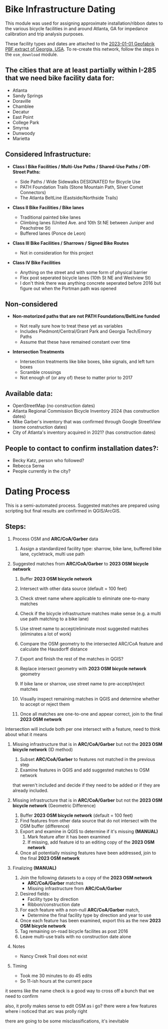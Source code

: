 # Bike Infrastructure Dating
This module was used for assigning approximate installation/ribbon dates to the various bicycle facilities in and around Atlanta, GA for impedance calibration and trip analysis purposes.

These facility types and dates are attached to the [2023-01-01 Geofabrik PBF extract of Georgia, USA](https://download.geofabrik.de/north-america/us/georgia-230101.osm.pbf). To re-create this network, follow the steps in the `osm_download` module.

## The cities that are at least partially within I-285 that we need bike facility data for:
- Atlanta
- Sandy Springs
- Doraville
- Chamblee
- Decatur
- East Point
- College Park
- Smyrna
- Dunwoody
- Marietta

## Considered Infrastructure:
- **Class I Bike Facilities / Multi-Use Paths / Shared-Use Paths / Off-Street Paths:**
    - Side Paths / Wide Sidewalks DESIGNATED for Bicycle Use
    - PATH Foundation Trails (Stone Mountain Path, Silver Comet Connectors)
    - The Atlanta BeltLine (Eastside/Northside Trails)

- **Class II Bike Facilities / Bike lanes**
    - Traditional painted bike lanes
    - Climbing lanes (United Ave. and 10th St NE between Juniper and Peachstree St)
    - Buffered lanes (Ponce de Leon)

- **Class III Bike Facilities / Sharrows / Signed Bike Routes**
    - Not in consideration for this project

- **Class IV Bike Facilities**
    - Anything on the street and with some form of physical barrier
    - Flex post seperated bicycle lanes (10th St NE and Westview St)
    - I don't think there was anything concrete seperated before 2016 but figure out when the Portman path was opened

## Non-considered
- **Non-motorized paths that are not PATH Foundations/BeltLine funded**
    - Not really sure how to treat these yet as variables
    - Includes Piedmont/Central/Grant Park and Georgia Tech/Emory Paths
    - Assume that these have remained constant over time

- **Intersection Treatments**
    - Intersection treatments like bike boxes, bike signals, and left turn boxes
    - Scramble crossings
    - Not enough of (or any of) these to matter prior to 2017

## Available data:
- OpenStreetMap (no construction dates)
- Atlanta Regional Commission Bicycle Inventory 2024 (has construction dates)
- Mike Garber's inventory that was confirmed through Google StreetView (some construction dates)
- City of Atlanta's inventory acquired in 2021? (has construction dates)

## People to contact to confirm installation dates?:
- Becky Katz, person who followed?
- Rebecca Serna
- People currently in the city?

# Dating Process
This is a semi-automated process. Suggested matches are prepared using scripting but final results are confirmed in QGIS/ArcGIS.

## Steps:
1. Process OSM and **ARC/CoA/Garber** data
    1. Assign a standardized facility type: sharrow, bike lane, buffered bike lane, cycletrack, multi use path

1. Suggested matches from **ARC/CoA/Garber** to **2023 OSM bicycle network**
    1. Buffer **2023 OSM bicycle network**
    1. Intersect with other data source (default = 100 feet)
    1. Check street name where applicable to eliminate one-to-many matches
    1. Check if the bicycle infrastructure matches make sense (e.g. a multi use path matching to a bike lane)
    1. Use street name to accept/eliminate most suggested matches (eliminates a lot of work)
    1. Compare the OSM geometry to the intersected ARC/CoA feature and calculate the Hausdorff distance
    1. Export and finish the rest of the matches in QGIS?
    
    
    1. Replace intersect geometry with **2023 OSM bicycle network** geometry
    1. If bike lane or sharrow, use street name to pre-accept/reject matches
    
    
    
    1. Visually inspect remaining matches in QGIS and determine whether to accept or reject them
    1. Once all matches are one-to-one and appear correct, join to the final **2023 OSM network**

Intersection will include both per one intersect with a feature,
need to think about what it means 


1. Missing infrastructure that is in **ARC/CoA/Garber** but not the **2023 OSM bicycle network** (ID method)
    1. Subset **ARC/CoA/Garber** to features not matched in the previous step
    1. Examine features in QGIS and add suggested matches to OSM network


     that weren't included and decide if they need to be added or if they are already included.


1. Missing infrastructure that is in **ARC/CoA/Garber** but not the **2023 OSM bicycle network** (Geometric Difference)
    1. Buffer **2023 OSM bicycle network** (default = 100 feet)
    1. Find features from other data source that do not intersect with the OSM buffer (difference)
    1. Export and examine in QGIS to determine if it's missing **(MANUAL)**
        1. Mark feature after it has been examined
        1. If missing, add feature id to an editing copy of the **2023 OSM network**
    1. Once all potentially missing features have been addressed, join to the final **2023 OSM network**

1. Finalizing **(MANUAL)**
    1. Join the following datasets to a copy of the **2023 OSM network**
        - **ARC/CoA/Garber** matches
        - Missing infrastructure from **ARC/CoA/Garber**
    1. Desired fields:
        - Facility type by direction
        - Ribbon/construction date
    1. For each feature with a non-null **ARC/CoA/Garber** match,
        - Determine the final facility type by direction and year to use
    1. Once each feature has been examined, export this as the new **2023 OSM bicycle network**
    1. Tag remaining on-road bicycle facilites as post 2016
    1. Leave multi-use trails with no construction date alone
    
1. Notes
    - Nancy Creek Trail does not exist

1. Timing
    - Took me 30 minutes to do 45 edits
    - So 11-ish hours at the current pace

it seems like the name check is a good way to cross off a bunch that we need to confirm

also, it prolly makes sense to edit OSM as i go? there were a few features where i noticed that arc was prolly right

there are going to be some misclassifications, it's inevitable